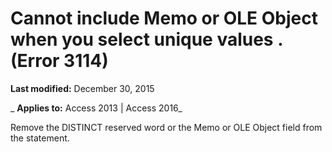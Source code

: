 
# Cannot include Memo or OLE Object when you select unique values <statement>. (Error 3114)

 **Last modified:** December 30, 2015

 _ **Applies to:** Access 2013 | Access 2016_

Remove the DISTINCT reserved word or the Memo or OLE Object field from the statement.

